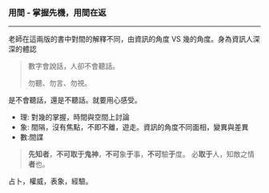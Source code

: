 ### 用間 - 掌握先機，用間在返

***

老師在這兩版的書中對間的解釋不同，由資訊的角度 VS 幾的角度。身為資訊人深深的體認

> 數字會說話，人卻不會聽話。
>
> 勿聽、勿言、勿視。

是不會聽話，還是不聽話。就要用心感受。

+ 理: 對幾的掌握，時間與空間上討論
+ 象: 間隔，沒有焦點，不即不離，遊走。資訊的角度不同面相，變異與差異
+ 數:間諜

> **先知者**，**不可取于鬼神**，**不可**象**于**事，**不可**驗**于**度。 必**取于**人，知敵之情**者**也。 

占卜，權威，表象，經驗。